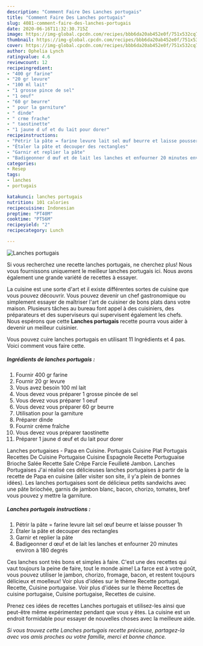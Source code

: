 ```yaml
---
description: "Comment Faire Des Lanches portugais"
title: "Comment Faire Des Lanches portugais"
slug: 4081-comment-faire-des-lanches-portugais
date: 2020-06-16T11:32:30.715Z
image: https://img-global.cpcdn.com/recipes/bbb6da20ab452e0f/751x532cq70/lanches-portugais-photo-principale-de-la-recette.jpg
thumbnail: https://img-global.cpcdn.com/recipes/bbb6da20ab452e0f/751x532cq70/lanches-portugais-photo-principale-de-la-recette.jpg
cover: https://img-global.cpcdn.com/recipes/bbb6da20ab452e0f/751x532cq70/lanches-portugais-photo-principale-de-la-recette.jpg
author: Ophelia Lynch
ratingvalue: 4.6
reviewcount: 12
recipeingredient:
- "400 gr farine"
- "20 gr levure"
- "100 ml lait"
- "1 grosse pince de sel"
- "1 oeuf"
- "60 gr beurre"
- " pour la garniture"
- " dinde"
- " crme frache"
- " taostinette"
- "1 jaune d uf et du lait pour dorer"
recipeinstructions:
- "Pétrir la pâte = farine levure lait sel œuf beurre et laisse pousser 1h"
- "Étaler la pâte et decouper des rectangles"
- "Garnir et replier la pâte"
- "Badigeonner d œuf et de lait les lanches et enfourner 20 minutes environ à 180 degrés"
categories:
- Resep
tags:
- lanches
- portugais

katakunci: lanches portugais 
nutrition: 101 calories
recipecuisine: Indonesian
preptime: "PT40M"
cooktime: "PT56M"
recipeyield: "2"
recipecategory: Lunch

---
```



![Lanches portugais](https://img-global.cpcdn.com/recipes/bbb6da20ab452e0f/751x532cq70/lanches-portugais-photo-principale-de-la-recette.jpg)

Si vous recherchez une recette lanches portugais, ne cherchez plus! Nous vous fournissons uniquement le meilleur lanches portugais ici. Nous avons également une grande variété de recettes à essayer.

La cuisine est une sorte d'art et il existe différentes sortes de cuisine que vous pouvez découvrir. Vous pouvez devenir un chef gastronomique ou simplement essayer de maîtriser l'art de cuisiner de bons plats dans votre maison. Plusieurs tâches au bureau font appel à des cuisiniers, des préparateurs et des superviseurs qui supervisent également les chefs. Nous espérons que cette <strong> Lanches portugais </strong> recette pourra vous aider à devenir un meilleur cuisinier.

<!--inarticleads1-->

Vous pouvez cuire lanches portugais en utilisant 11 Ingrédients et 4 pas. Voici comment vous faire cette.

##### Ingrédients de lanches portugais :

1. Fournir 400 gr farine
1. Fournir 20 gr levure
1. Vous avez besoin 100 ml lait
1. Vous devez vous préparer 1 grosse pincée de sel
1. Vous devez vous préparer 1 oeuf
1. Vous devez vous préparer 60 gr beurre
1. Utilisation  pour la garniture
1. Préparer  dinde
1. Fournir  crème fraîche
1. Vous devez vous préparer  taostinette
1. Préparer 1 jaune d œuf et du lait pour dorer


Lanches portugaises - Papa en Cuisine. Portugais Cuisine Plat Portugais Recettes De Cuisine Portugaise Cuisine Espagnole Recette Portuguaise Brioche Salée Recette Sale Crêpe Farcie Feuilleté Jambon. Lanches Portugaises J&#39;ai réalisé ces délicieuses lanches portugaises à partir de la recette de Papa en cuisine (aller visiter son site, il y&#39;a plein de bonnes idées). Les lanches portugaises sont de délicieux petits sandwichs avec une pâte briochée, garnis de jambon blanc, bacon, chorizo, tomates, bref vous pouvez y mettre la garniture. 

<!--inarticleads2-->

##### Lanches portugais instructions :

1. Pétrir la pâte = farine levure lait sel œuf beurre et laisse pousser 1h
1. Étaler la pâte et decouper des rectangles
1. Garnir et replier la pâte
1. Badigeonner d œuf et de lait les lanches et enfourner 20 minutes environ à 180 degrés


Ces lanches sont très bons et simples à faire. C&#39;est une des recettes qui vaut toujours la peine de faire, tout le monde aime! La farce est à votre goût, vous pouvez utiliser le jambon, chorizo, fromage, bacon, et restent toujours délicieux et moelleux! Voir plus d&#39;idées sur le thème Recette portugal, Recette, Cuisine portugaise. Voir plus d&#39;idées sur le thème Recettes de cuisine portugaise, Cuisine portugaise, Recettes de cuisine. 

<!--inarticleads1-->

<p>
Prenez ces idées de recettes Lanches portugais et utilisez-les ainsi que peut-être même expérimentez pendant que vous y êtes. La cuisine est un endroit formidable pour essayer de nouvelles choses avec la meilleure aide.
</p>

<p>
<i>Si vous trouvez cette Lanches portugais recette précieuse, partagez-la avec vos amis proches ou votre famille, merci et bonne chance.</i>
</p>
